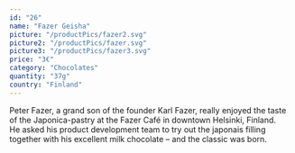 ```yaml
---
id: "26"
name: "Fazer Geisha"
picture: "/productPics/fazer2.svg"
picture2: "/productPics/fazer.svg"
picture3: "/productPics/fazer3.svg"
price: "3€"
category: "Chocolates"
quantity: "37g"
country: "Finland"
---
```

Peter Fazer, a grand son of the founder Karl Fazer, really enjoyed the taste of the Japonica-pastry at the Fazer Café in downtown Helsinki, Finland. <br> He asked his product development team to try out the japonais filling together with his excellent milk chocolate – and the classic was born.